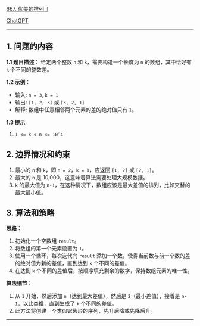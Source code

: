 [667. 优美的排列 II](https://leetcode.cn/problems/beautiful-arrangement-ii)

[ChatGPT](https://chat.openai.com/share/902e1f29-fe16-4624-83bb-e86f31d01759)

---

## 1. 问题的内容
**1.1 题目描述**：
给定两个整数 `n` 和 `k`，需要构造一个长度为 `n` 的数组，其中恰好有 `k` 个不同的整数差。

**1.2 示例**：
- 输入: `n = 3`, `k = 1`
- 输出: `[1, 2, 3]` 或 `[3, 2, 1]`
- 解释: 数组中任意相邻两个元素的差的绝对值只有 `1`。

**1.3 提示**:
1. `1 <= k < n <= 10^4`

## 2. 边界情况和约束
1. 最小的 `n` 和 `k`，即 `n = 2`，`k = 1`，应返回 `[1, 2]` 或 `[2, 1]`。
2. 最大的 `n` 是 10,000，这意味着算法需要处理大规模数据。
3. `k` 的最大值为 `n-1`，在这种情况下，数组应该是最大差值的排列，比如交替的最大最小值。

## 3. 算法和策略
**思路**：
1. 初始化一个空数组 `result`。
2. 将数组的第一个元素设置为 `1`。
3. 使用一个循环，每次迭代向 `result` 添加一个数，使得当前数与前一个数的差的绝对值为新的差值，直到达到 `k` 个不同的差值。
4. 在达到 `k` 个不同的差值后，按顺序填充剩余的数字，保持数组元素的唯一性。

**算法细节**：
1. 从 `1` 开始，然后添加 `n`（达到最大差值），然后是 `2`（最小差值），接着是 `n-1`，以此类推，直到生成了 `k` 个不同的差值。
2. 此方法将创建一个类似锯齿形的序列，先升后降或先降后升。

---